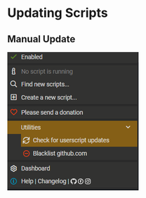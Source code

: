 # Updating Scripts

## Manual Update

![ManualUpdateTamperMonkey](https://github.com/JeysonArtiles/amzn/blob/master/.documentation/ManualUpdateTamperMonkey.png)
